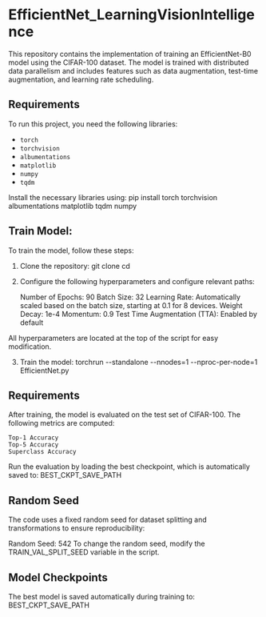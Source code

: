# EfficientNet_LearningVisionIntelligence

This repository contains the implementation of training an EfficientNet-B0 model using the CIFAR-100 dataset. The model is trained with distributed data parallelism and includes features such as data augmentation, test-time augmentation, and learning rate scheduling.

## Requirements

To run this project, you need the following libraries:

- `torch`
- `torchvision`
- `albumentations`
- `matplotlib`
- `numpy`
- `tqdm`

Install the necessary libraries using:
  pip install torch torchvision albumentations matplotlib tqdm numpy


## Train Model:
To train the model, follow these steps:

1. Clone the repository:
    git clone <repository-url>
    cd <repository-directory>
    
2. Configure the following hyperparameters and configure relevant paths:

    Number of Epochs: 90
    Batch Size: 32
    Learning Rate: Automatically scaled based on the batch size, starting at 0.1 for 8 devices.
    Weight Decay: 1e-4
    Momentum: 0.9
    Test Time Augmentation (TTA): Enabled by default

All hyperparameters are located at the top of the script for easy modification.

3. Train the model:
  torchrun --standalone --nnodes=1 --nproc-per-node=1 EfficientNet.py

## Requirements
After training, the model is evaluated on the test set of CIFAR-100. The following metrics are computed:

    Top-1 Accuracy
    Top-5 Accuracy
    Superclass Accuracy

Run the evaluation by loading the best checkpoint, which is automatically saved to:
BEST_CKPT_SAVE_PATH

## Random Seed
The code uses a fixed random seed for dataset splitting and transformations to ensure reproducibility:

Random Seed: 542
To change the random seed, modify the TRAIN_VAL_SPLIT_SEED variable in the script.

## Model Checkpoints
The best model is saved automatically during training to:
BEST_CKPT_SAVE_PATH
